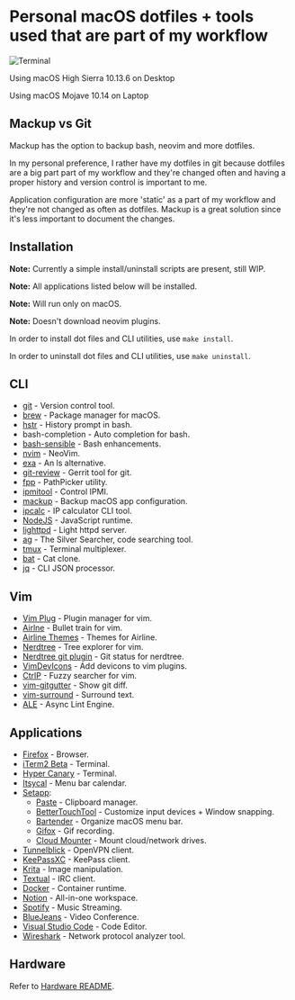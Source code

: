 # Personal macOS dotfiles + tools used that are part of my workflow

![Terminal](https://i.imgur.com/zsUKBHt.png)

Using macOS High Sierra 10.13.6 on Desktop

Using macOS Mojave 10.14 on Laptop

## Mackup vs Git

Mackup has the option to backup bash, neovim and more dotfiles.

In my personal preference, I rather have my dotfiles in git because dotfiles are a big part part of my workflow and they're changed often and having a proper history and version control is important to me.

Application configuration are more 'static' as a part of my workflow and they're not changed as often as dotfiles. Mackup is a great solution since it's less important to document the changes.

## Installation

**Note:** Currently a simple install/uninstall scripts are present, still WIP.

**Note:** All applications listed below will be installed.

**Note:** Will run only on macOS.

**Note:** Doesn't download neovim plugins.

In order to install dot files and CLI utilities, use `make install`.

In order to uninstall dot files and CLI utilities, use `make uninstall`.

## CLI

* [git](https://git-scm.com/) - Version control tool.
* [brew](https://brew.sh/) - Package manager for macOS.
* [hstr](https://github.com/dvorka/hstr) - History prompt in bash.
* bash-completion - Auto completion for bash.
* [bash-sensible](https://github.com/mrzool/bash-sensible) - Bash enhancements.
* [nvim](https://github.com/neovim/neovim) - NeoVim.
* [exa](https://github.com/ogham/exa) - An ls alternative.
* [git-review](https://www.mediawiki.org/wiki/Gerrit/git-review) - Gerrit tool for git.
* [fpp](https://github.com/facebook/PathPicker) - PathPicker utility.
* [ipmitool](https://github.com/ipmitool/ipmitool) - Control IPMI.
* [mackup](https://github.com/lra/mackup) - Backup macOS app configuration.
* [ipcalc](http://jodies.de/ipcalc-archive/ipcalc-0.41/ipcalc) - IP calculator CLI tool.
* [NodeJS](https://nodejs.org/en/) - JavaScript runtime.
* [lighttpd](https://redmine.lighttpd.net/projects/lighttpd/wiki) - Light httpd server.
* [ag](https://github.com/ggreer/the_silver_searcher) - The Silver Searcher, code searching tool.
* [tmux](https://github.com/tmux/tmux) - Terminal multiplexer.
* [bat](https://github.com/sharkdp/bat) - Cat clone.
* [jq](https://github.com/stedolan/jq) - CLI JSON processor.

## Vim

* [Vim Plug](https://github.com/junegunn/vim-plug) - Plugin manager for vim.
* [Airlne](https://github.com/vim-airline/vim-airline) - Bullet train for vim.
* [Airline Themes](https://github.com/vim-airline/vim-airline-themes) - Themes for Airline.
* [Nerdtree](https://github.com/scrooloose/nerdtree) - Tree explorer for vim.
* [Nerdtree git plugin](https://github.com/Xuyuanp/nerdtree-git-plugin) - Git status for nerdtree.
* [VimDevIcons](https://github.com/ryanoasis/vim-devicons) - Add devicons to vim plugins.
* [CtrlP](https://github.com/ctrlpvim/ctrlp.vim) - Fuzzy searcher for vim.
* [vim-gitgutter](https://github.com/airblade/vim-gitgutter) - Show git diff.
* [vim-surround](https://github.com/tpope/vim-surround) - Surround text.
* [ALE](https://github.com/w0rp/ale) - Async Lint Engine.

## Applications

* [Firefox](https://www.mozilla.org/en-US/firefox/) - Browser.
* [iTerm2 Beta](https://www.iterm2.com/downloads.html) - Terminal.
* [Hyper Canary](https://hyper.is/) - Terminal.
* [Itsycal](https://www.mowglii.com/itsycal/) - Menu bar calendar.
* [Setapp](https://setapp.com/):
  * [Paste](https://pasteapp.me/) - Clipboard manager.
  * [BetterTouchTool](https://folivora.ai/) - Customize input devices + Window snapping.
  * [Bartender](https://www.macbartender.com/) - Organize macOS menu bar.
  * [Gifox](https://gifox.io/) - Gif recording.
  * [Cloud Mounter](https://cloudmounter.net/) - Mount cloud/network drives.
* [Tunnelblick](https://tunnelblick.net/) - OpenVPN client.
* [KeePassXC](https://keepassxc.org/) - KeePass client.
* [Krita](https://krita.org/en/) - Image manipulation.
* [Textual](https://github.com/Codeux-Software/Textual) - IRC client.
* [Docker](https://www.docker.com/) - Container runtime.
* [Notion](https://www.notion.so/) - All-in-one workspace.
* [Spotify](https://www.spotify.com/) - Music Streaming.
* [BlueJeans](https://www.bluejeans.com/) - Video Conference.
* [Visual Studio Code](https://code.visualstudio.com/) - Code Editor.
* [Wireshark](https://www.wireshark.org/) - Network protocol analyzer tool.

## Hardware

Refer to [Hardware README](https://github.com/VKhitrin/macos-env/tree/master/Hardware).
